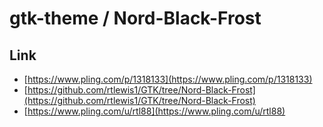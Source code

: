 

# gtk-theme / Nord-Black-Frost


## Link

* [https://www.pling.com/p/1318133](https://www.pling.com/p/1318133)
* [https://github.com/rtlewis1/GTK/tree/Nord-Black-Frost](https://github.com/rtlewis1/GTK/tree/Nord-Black-Frost)
* [https://www.pling.com/u/rtl88](https://www.pling.com/u/rtl88)

